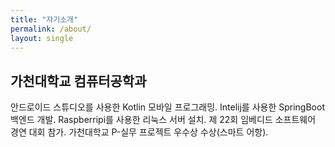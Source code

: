 ```yaml
---
title: "자기소개"
permalink: /about/
layout: single
---
```


## 가천대학교 컴퓨터공학과

안드로이드 스튜디오를 사용한 Kotlin 모바일 프로그래밍.
Intelij를 사용한 SpringBoot 백엔드 개발.
Raspberripi를 사용한 리눅스 서버 설치.
제 22회 임베디드 소프트웨어 경연 대회 참가.
가천대학교 P-실무 프로젝트 우수상 수상(스마트 어항).